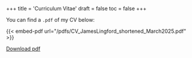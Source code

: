 +++
title = 'Curriculum Vitae'
draft = false
toc = false
+++

You can find a `.pdf` of my CV below:

{{< embed-pdf url="/pdfs/CV_JamesLingford_shortened_March2025.pdf" >}}

[Download pdf](/pdfs/CV_JamesLingford_shortened_March2025.pdf)
